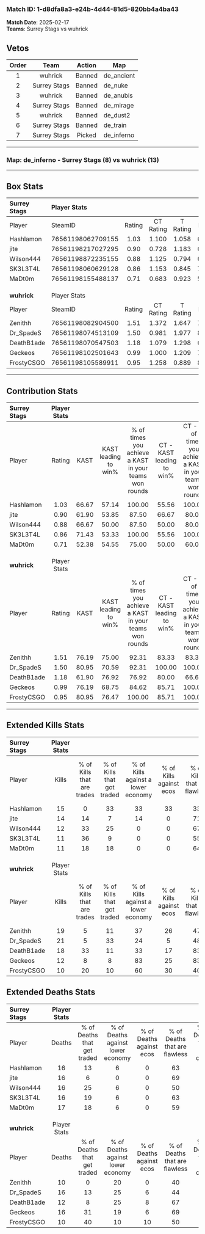 ### Match ID: 1-d8dfa8a3-e24b-4d44-81d5-820bb4a4ba43  
**Match Date**: 2025-02-17  
**Teams**: Surrey Stags vs wuhrick  

## Vetos  

| Order | Team | Action | Map |
| :---: | :--: | :----: | --- |
| 1 | wuhrick | Banned | de_ancient |
| 2 | Surrey Stags | Banned | de_nuke |
| 3 | wuhrick | Banned | de_anubis |
| 4 | Surrey Stags | Banned | de_mirage |
| 5 | wuhrick | Banned | de_dust2 |
| 6 | Surrey Stags | Banned | de_train |
| 7 | Surrey Stags | Picked | de_inferno |

---  

### **Map**: de_inferno - Surrey Stags (8) vs wuhrick (13)  
---  

## Box Stats  

| **Surrey Stags** | Player Stats      |        |           |          |       |       |       |         |        |      |     |
| :- | :- | :-: | :-: | :-: | :-: | :-: | :-: | :-: | :-: | :-: | :-: |
| Player           | SteamID           | Rating | CT Rating | T Rating | KAST  |  ADR  | Kills | Assists | Deaths | K/D  | HS% |
| Hashlamon        | 76561198062709155 |  1.03  |   1.100   |  1.058   | 66.67 | 77.4  |  15   |    5    |   16   | 0.94 | 46  |
| jite             | 76561198217027295 |  0.90  |   0.728   |  1.183   | 61.90 | 64.1  |  14   |    2    |   16   | 0.88 | 42  |
| Wilson444        | 76561198872235155 |  0.88  |   1.125   |  0.794   | 66.67 | 64.9  |  12   |    8    |   16   | 0.75 | 41  |
| SK3L3T4L         | 76561198060629128 |  0.86  |   1.153   |  0.845   | 71.43 | 63.2  |  11   |    5    |   16   | 0.69 | 27  |
| MaDt0m           | 76561198155488137 |  0.71  |   0.683   |  0.923   | 52.38 | 69.0  |  11   |    5    |   17   | 0.65 | 81  |
|                  |                   |        |           |          |       |       |       |         |        |      |     |
|                  |                   |        |           |          |       |       |       |         |        |      |     |
|                  |                   |        |           |          |       |       |       |         |        |      |     |
| **wuhrick**      | Player Stats      |        |           |          |       |       |       |         |        |      |     |
| Player           | SteamID           | Rating | CT Rating | T Rating | KAST  |  ADR  | Kills | Assists | Deaths | K/D  | HS% |
| Zenithh          | 76561198082904500 |  1.51  |   1.372   |  1.647   | 76.19 | 107.6 |  19   |    5    |   10   | 1.90 | 42  |
| Dr_SpadeS        | 76561198074513109 |  1.50  |   0.981   |  1.977   | 80.95 | 109.0 |  21   |    8    |   16   | 1.31 | 33  |
| DeathB1ade       | 76561198070547503 |  1.18  |   1.079   |  1.298   | 61.90 | 68.6  |  18   |    2    |   12   | 1.50 | 44  |
| Geckeos          | 76561198102501643 |  0.99  |   1.000   |  1.209   | 76.19 | 77.7  |  12   |    8    |   16   | 0.75 | 66  |
| FrostyCSGO       | 76561198105589911 |  0.95  |   1.258   |  0.889   | 80.95 | 42.3  |  10   |    0    |   10   | 1.00 | 50  |
---  

## Contribution Stats  

| **Surrey Stags** | Player Stats |       |                      |                                                        |                           |                                                             |                          |                                                            |
| :- | :-: | :-: | :-: | :-: | :-: | :-: | :-: | :-: |
| Player           |    Rating    | KAST  | KAST leading to win% | % of times you achieve a KAST in your teams won rounds | CT - KAST leading to win% | CT - % of times you achieve a KAST in your teams won rounds | T - KAST leading to win% | T - % of times you achieve a KAST in your teams won rounds |
| Hashlamon        |     1.03     | 66.67 |        57.14         |                         100.00                         |           55.56           |                           100.00                            |          60.00           |                           100.00                           |
| jite             |     0.90     | 61.90 |        53.85         |                         87.50                          |           66.67           |                            80.00                            |          42.86           |                           100.00                           |
| Wilson444        |     0.88     | 66.67 |        50.00         |                         87.50                          |           50.00           |                            80.00                            |          50.00           |                           100.00                           |
| SK3L3T4L         |     0.86     | 71.43 |        53.33         |                         100.00                         |           55.56           |                           100.00                            |          50.00           |                           100.00                           |
| MaDt0m           |     0.71     | 52.38 |        54.55         |                         75.00                          |           50.00           |                            60.00                            |          60.00           |                           100.00                           |
|                  |              |       |                      |                                                        |                           |                                                             |                          |                                                            |
|                  |              |       |                      |                                                        |                           |                                                             |                          |                                                            |
|                  |              |       |                      |                                                        |                           |                                                             |                          |                                                            |
| **wuhrick**      | Player Stats |       |                      |                                                        |                           |                                                             |                          |                                                            |
| Player           |    Rating    | KAST  | KAST leading to win% | % of times you achieve a KAST in your teams won rounds | CT - KAST leading to win% | CT - % of times you achieve a KAST in your teams won rounds | T - KAST leading to win% | T - % of times you achieve a KAST in your teams won rounds |
| Zenithh          |     1.51     | 76.19 |        75.00         |                         92.31                          |           83.33           |                            83.33                            |          70.00           |                           100.00                           |
| Dr_SpadeS        |     1.50     | 80.95 |        70.59         |                         92.31                          |          100.00           |                           100.00                            |          54.55           |                           85.71                            |
| DeathB1ade       |     1.18     | 61.90 |        76.92         |                         76.92                          |           80.00           |                            66.67                            |          75.00           |                           85.71                            |
| Geckeos          |     0.99     | 76.19 |        68.75         |                         84.62                          |           85.71           |                           100.00                            |          55.56           |                           71.43                            |
| FrostyCSGO       |     0.95     | 80.95 |        76.47         |                         100.00                         |           85.71           |                           100.00                            |          70.00           |                           100.00                           |
---  

## Extended Kills Stats  

| **Surrey Stags** | Player Stats |                            |                            |                                    |                         |                              |                                 |                                       |                    |           |
| :- | :-: | :-: | :-: | :-: | :-: | :-: | :-: | :-: | :-: | :-: |
| Player           |    Kills     | % of Kills that are trades | % of Kills that got traded | % of Kills against a lower economy | % of Kills against ecos | % of Kills that are flawless | % of Kills that are close duels | % of Kills that are assisted by flash | Pistol Round Kills | AWP Kills |
| Hashlamon        |      15      |             0              |             33             |                 33                 |           33            |              33              |                0                |                   7                   |         3          |     0     |
| jite             |      14      |             14             |             7              |                 14                 |            0            |              71              |                0                |                   0                   |         1          |     6     |
| Wilson444        |      12      |             33             |             25             |                 0                  |            0            |              67              |               17                |                   8                   |         1          |     0     |
| SK3L3T4L         |      11      |             36             |             9              |                 0                  |            0            |              55              |               18                |                   0                   |         2          |     0     |
| MaDt0m           |      11      |             18             |             18             |                 0                  |            0            |              64              |                0                |                   0                   |         2          |     0     |
|                  |              |                            |                            |                                    |                         |                              |                                 |                                       |                    |           |
|                  |              |                            |                            |                                    |                         |                              |                                 |                                       |                    |           |
|                  |              |                            |                            |                                    |                         |                              |                                 |                                       |                    |           |
| **wuhrick**      | Player Stats |                            |                            |                                    |                         |                              |                                 |                                       |                    |           |
| Player           |    Kills     | % of Kills that are trades | % of Kills that got traded | % of Kills against a lower economy | % of Kills against ecos | % of Kills that are flawless | % of Kills that are close duels | % of Kills that are assisted by flash | Pistol Round Kills | AWP Kills |
| Zenithh          |      19      |             5              |             11             |                 37                 |           26            |              47              |                0                |                   0                   |         1          |     0     |
| Dr_SpadeS        |      21      |             5              |             33             |                 24                 |            5            |              48              |               10                |                   0                   |         0          |     2     |
| DeathB1ade       |      18      |             33             |             11             |                 33                 |           17            |              83              |                6                |                   0                   |         3          |     0     |
| Geckeos          |      12      |             8              |             8              |                 83                 |           25            |              83              |                0                |                   0                   |         0          |     0     |
| FrostyCSGO       |      10      |             20             |             10             |                 60                 |           30            |              40              |                0                |                   0                   |         0          |     0     |
## Extended Deaths Stats  

| **Surrey Stags** | Player Stats |                             |                                   |                          |                               |                            |                           |               |
| :- | :-: | :-: | :-: | :-: | :-: | :-: | :-: | :-: |
| Player           |    Deaths    | % of Deaths that get traded | % of Deaths against lower economy | % of Deaths against ecos | % of Deaths that are flawless | % of Deaths that are close | % of Deaths while blinded | Deaths to AWP |
| Hashlamon        |      16      |             13              |                 6                 |            0             |              63               |             6              |             0             |       0       |
| jite             |      16      |              6              |                 0                 |            0             |              69               |             6              |             0             |       0       |
| Wilson444        |      16      |             25              |                 6                 |            0             |              50               |             0              |             0             |       1       |
| SK3L3T4L         |      16      |             19              |                 6                 |            0             |              63               |             0              |             0             |       0       |
| MaDt0m           |      17      |             18              |                 6                 |            0             |              59               |             6              |             0             |       1       |
|                  |              |                             |                                   |                          |                               |                            |                           |               |
|                  |              |                             |                                   |                          |                               |                            |                           |               |
|                  |              |                             |                                   |                          |                               |                            |                           |               |
| **wuhrick**      | Player Stats |                             |                                   |                          |                               |                            |                           |               |
| Player           |    Deaths    | % of Deaths that get traded | % of Deaths against lower economy | % of Deaths against ecos | % of Deaths that are flawless | % of Deaths that are close | % of Deaths while blinded | Deaths to AWP |
| Zenithh          |      10      |              0              |                20                 |            0             |              40               |             0              |             0             |       0       |
| Dr_SpadeS        |      16      |             13              |                25                 |            6             |              44               |             19             |             0             |       1       |
| DeathB1ade       |      12      |              8              |                25                 |            8             |              67               |             0              |             0             |       2       |
| Geckeos          |      16      |             31              |                19                 |            6             |              69               |             6              |             6             |       3       |
| FrostyCSGO       |      10      |             40              |                10                 |            10            |              50               |             0              |            10             |       0       |
